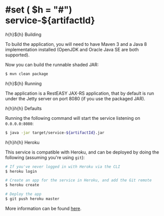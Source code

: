 #set ( $h = "#")
service-${artifactId}
=====================

${h}${h}${h} Building

To build the application, you will need to have Maven 3 and a Java 8 implementation installed (OpenJDK and Oracle Java SE
are both supported).

Now you can build the runnable shaded JAR:

```bash
$ mvn clean package
```

${h}${h}${h} Running

The application is a RestEASY JAX-RS application, that by default is run under the Jetty server on port 8080 (if you
use the packaged JAR).

${h}${h}${h}${h} Defaults

Running the following command will start the service listening on `0.0.0.0:8080`:

```bash
$ java -jar target/service-${artifactId}.jar
```

${h}${h}${h}${h} Heroku

This service is compatible with Heroku, and can be deployed by doing the following (assuming you're using `git`):

```bash
# If you've never logged in with Heroku via the CLI
$ heroku login

# Create an app for the service in Heroku, and add the Git remote
$ heroku create

# Deploy the app
$ git push heroku master
```

More information can be found [here](https://devcenter.heroku.com/categories/java).